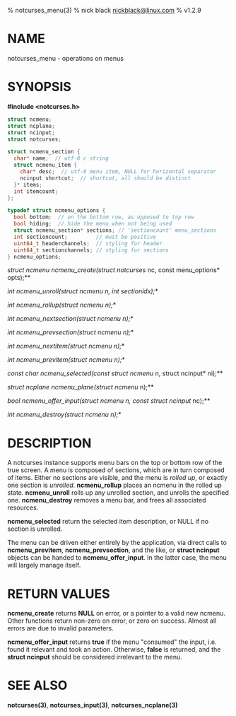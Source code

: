 % notcurses_menu(3)
% nick black <nickblack@linux.com>
% v1.2.9

# NAME

notcurses_menu - operations on menus

# SYNOPSIS

**#include <notcurses.h>**

```c
struct ncmenu;
struct ncplane;
struct ncinput;
struct notcurses;

struct ncmenu_section {
  char* name;  // utf-8 c string
  struct ncmenu_item {
    char* desc;  // utf-8 menu item, NULL for horizontal separator
    ncinput shortcut;  // shortcut, all should be distinct
  }* items;
  int itemcount;
};

typedef struct ncmenu_options {
  bool bottom;  // on the bottom row, as opposed to top row
  bool hiding;  // hide the menu when not being used
  struct ncmenu_section* sections; // 'sectioncount' menu_sections
  int sectioncount;         // must be positive
  uint64_t headerchannels;  // styling for header
  uint64_t sectionchannels; // styling for sections
} ncmenu_options;
```

**struct ncmenu* ncmenu_create(struct notcurses* nc, const menu_options* opts);**

**int ncmenu_unroll(struct ncmenu* n, int sectionidx);**

**int ncmenu_rollup(struct ncmenu* n);**

**int ncmenu_nextsection(struct ncmenu* n);**

**int ncmenu_prevsection(struct ncmenu* n);**

**int ncmenu_nextitem(struct ncmenu* n);**

**int ncmenu_previtem(struct ncmenu* n);**

**const char* ncmenu_selected(const struct ncmenu* n, struct ncinput* ni);**

**struct ncplane* ncmenu_plane(struct ncmenu* n);**

**bool ncmenu_offer_input(struct ncmenu* n, const struct ncinput* nc);**

**int ncmenu_destroy(struct ncmenu* n);**

# DESCRIPTION

A notcurses instance supports menu bars on the top or bottom row of the true
screen. A menu is composed of sections, which are in turn composed of items.
Either no sections are visible, and the menu is *rolled up*, or exactly one
section is *unrolled*. **ncmenu_rollup** places an ncmenu in the rolled up
state. **ncmenu_unroll** rolls up any unrolled section, and unrolls the
specified one. **ncmenu_destroy** removes a menu bar, and frees all associated
resources.

**ncmenu_selected** return the selected item description, or NULL if no section
is unrolled.

The menu can be driven either entirely by the application, via direct calls to
**ncmenu_previtem**, **ncmenu_prevsection**, and the like, or **struct ncinput**
objects can be handed to **ncmenu_offer_input**. In the latter case, the menu
will largely manage itself.

# RETURN VALUES

**ncmenu_create** returns **NULL** on error, or a pointer to a valid new ncmenu.
Other functions return non-zero on error, or zero on success. Almost all errors
are due to invalid parameters.

**ncmenu_offer_input** returns **true** if the menu "consumed" the input, i.e.
found it relevant and took an action. Otherwise, **false** is returned, and the
**struct ncinput** should be considered irrelevant to the menu.

# SEE ALSO

**notcurses(3)**,
**notcurses_input(3)**,
**notcurses_ncplane(3)**
